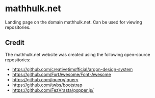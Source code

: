 # mathhulk.net
Landing page on the domain mathhulk.net. Can be used for viewing repositories.

## Credit
The mathhulk.net website was created using the following open-source repositories:
* https://github.com/creativetimofficial/argon-design-system
* https://github.com/FortAwesome/Font-Awesome
* https://github.com/jquery/jquery
* https://github.com/twbs/bootstrap
* https://github.com/FezVrasta/popper.js/
